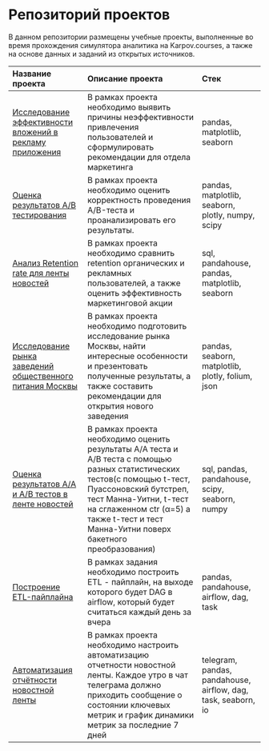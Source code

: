 # Репозиторий проектов

В данном репозитории размещены учебные проекты, выполненные во время прохождения симулятора аналитика на Karpov.courses, а также на основе данных и заданий из открытых источников.

| **Название проекта**                  | **Описание проекта**                                          | **Стек**                                 |
|:--------------------------------------|:--------------------------------------------------------------|:------------------------------------------------|
|[Исследование эффективности вложений в рекламу приложения](https://github.com/alexey-zamarin/Study_projects/tree/main/1.%20%D0%9F%D1%80%D0%BE%D0%B5%D0%BA%D1%82.%20%D0%98%D1%81%D1%81%D0%BB%D0%B5%D0%B4%D0%BE%D0%B2%D0%B0%D0%BD%D0%B8%D0%B5%20%D1%8D%D1%84%D1%84%D0%B5%D0%BA%D1%82%D0%B8%D0%B2%D0%BD%D0%BE%D1%81%D1%82%D0%B8%20%D0%B2%D0%BB%D0%BE%D0%B6%D0%B5%D0%BD%D0%B8%D0%B9%20%D0%B2%20%D1%80%D0%B5%D0%BA%D0%BB%D0%B0%D0%BC%D1%83)| В рамках проекта необходимо выявить причины неэффективности привлечения пользователей и сформулировать рекомендации для отдела маркетинга | pandas, matplotlib, seaborn|
|[Оценка результатов A/B тестирования](https://github.com/alexey-zamarin/Study_projects/tree/main/2.%20%D0%9F%D1%80%D0%BE%D0%B5%D0%BA%D1%82.%20%D0%9E%D1%86%D0%B5%D0%BD%D0%BA%D0%B0%20%D1%80%D0%B5%D0%B7%D1%83%D0%BB%D1%8C%D1%82%D0%B0%D1%82%D0%BE%D0%B2%20AB-%D1%82%D0%B5%D1%81%D1%82%D0%B8%D1%80%D0%BE%D0%B2%D0%B0%D0%BD%D0%B8%D1%8F)|В рамках проекта необходимо оценить корректность проведения A/B-теста и проанализировать его результаты.|pandas, matplotlib, seaborn, plotly, numpy, scipy|
|[Анализ Retention rate для ленты новостей](https://github.com/alexey-zamarin/Study_projects/tree/main/3.%20%D0%9F%D1%80%D0%BE%D0%B5%D0%BA%D1%82.%20%D0%90%D0%BD%D0%B0%D0%BB%D0%B8%D0%B7%20Retention%20rate%20%D0%B4%D0%BB%D1%8F%20%D0%BB%D0%B5%D0%BD%D1%82%D1%8B%20%D0%BD%D0%BE%D0%B2%D0%BE%D1%81%D1%82%D0%B5%D0%B9)|В рамках проекта необходимо сравнить retention органических и рекламных пользователей, а также оценить эффективность маркетинговой акции|sql, pandahouse, pandas, matplotlib, seaborn|
|[Исследование рынка заведений общественного питания Москвы](https://github.com/alexey-zamarin/Study_projects/tree/main/4.%20%D0%9F%D1%80%D0%BE%D0%B5%D0%BA%D1%82.%20%D0%98%D1%81%D1%81%D0%BB%D0%B5%D0%B4%D0%BE%D0%B2%D0%B0%D0%BD%D0%B8%D0%B5%20%D1%80%D1%8B%D0%BD%D0%BA%D0%B0%20%D0%B7%D0%B0%D0%B2%D0%B5%D0%B4%D0%B5%D0%BD%D0%B8%D0%B9%20%D0%BE%D0%B1%D1%89%D0%B5%D1%81%D1%82%D0%B2%D0%B5%D0%BD%D0%BD%D0%BE%D0%B3%D0%BE%20%D0%BF%D0%B8%D1%82%D0%B0%D0%BD%D0%B8%D1%8F%20%D0%9C%D0%BE%D1%81%D0%BA%D0%B2%D1%8B)|В рамках проекта необходимо подготовить исследование рынка Москвы, найти интересные особенности и презентовать полученные результаты, а также составить рекомендации для открытия нового заведения|pandas, seaborn, matplotlib, plotly, folium, json|
|[Оценка результатов A/A и A/B тестов в ленте новостей](https://github.com/alexey-zamarin/study_projects/tree/main/5.%20%D0%9E%D1%86%D0%B5%D0%BD%D0%BA%D0%B0%20%D1%80%D0%B5%D0%B7%D1%83%D0%BB%D1%8C%D1%82%D0%B0%D1%82%D0%BE%D0%B2%20AA%20%D0%B8%20AB%20%D1%82%D0%B5%D1%81%D1%82%D0%BE%D0%B2%20%D0%B2%20%D0%BB%D0%B5%D0%BD%D1%82%D0%B5%20%D0%BD%D0%BE%D0%B2%D0%BE%D1%81%D1%82%D0%B5%D0%B9)|В рамках проекта необходимо оценить результаты A/A теста и A/B теста с помощью разных статистических тестов(с помощью t-тест, Пуассоновский бутстреп, тест Манна-Уитни, t-тест на сглаженном ctr (α=5) а также t-тест и тест Манна-Уитни поверх бакетного преобразования)|sql, pandas, pandahouse, scipy, seaborn, numpy|
|[Построение ETL-пайплайна](https://github.com/alexey-zamarin/study_projects/tree/main/6.%20%D0%9F%D0%BE%D1%81%D1%82%D1%80%D0%BE%D0%B5%D0%BD%D0%B8%D0%B5%20ETL%20-%20%D0%BF%D0%B0%D0%B9%D0%BF%D0%BB%D0%B0%D0%B9%D0%BD%D0%B0)| В рамках задания необходимо построить ETL - пайплайн, на выходе которого будет DAG в airflow, который будет считаться каждый день за вчера|pandas, pandahouse, airflow, dag, task|
|[Автоматизация отчётности новостной ленты](https://github.com/alexey-zamarin/study_projects/tree/main/7.%20%20%D0%90%D0%B2%D1%82%D0%BE%D0%BC%D0%B0%D1%82%D0%B8%D0%B7%D0%B0%D1%86%D0%B8%D1%8F%20%D0%BE%D1%82%D1%87%D1%91%D1%82%D0%BD%D0%BE%D1%81%D1%82%D0%B8%20%D0%BD%D0%BE%D0%B2%D0%BE%D1%81%D1%82%D0%BD%D0%BE%D0%B9%20%D0%BB%D0%B5%D0%BD%D1%82%D1%8B)|В рамках проекта необходимо настроить автоматизацию отчетности новостной ленты. Каждое утро в чат телеграма должно приходить сообщение о состоянии ключевых метрик и график динамики метрик за последние 7 дней|telegram, pandas, pandahouse, airflow, dag, task, seaborn, io|
